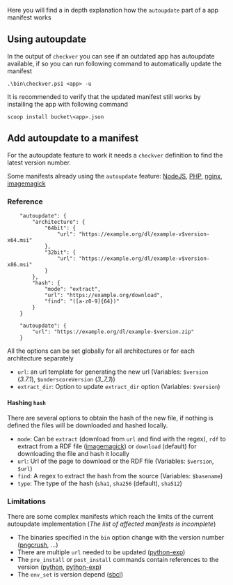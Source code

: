 Here you will find a in depth explanation how the `autoupdate` part of a app manifest works

## Using autoupdate
In the output of `checkver` you can see if an outdated app has autoupdate available, if so you can run following command to automatically update the manifest

    .\bin\checkver.ps1 <app> -u

It is recommended to verify that the updated manifest still works by installing the app with following command

    scoop install bucket\<app>.json


## Add autoupdate to a manifest
For the autoupdate feature to work it needs a `checkver` definition to find the latest version number.

Some manifests already using the `autoupdate` feature:
[NodeJS](https://github.com/lukesampson/scoop/blob/master/bucket/nodejs.json),
[PHP](https://github.com/lukesampson/scoop/blob/master/bucket/php.json),
[nginx](https://github.com/lukesampson/scoop/blob/master/bucket/nginx.json),
[imagemagick](https://github.com/lukesampson/scoop/blob/master/bucket/imagemagick.json)

### Reference

```
    "autoupdate": {
        "architecture": {
            "64bit": {
                "url": "https://example.org/dl/example-v$version-x64.msi"
            },
            "32bit": {
                "url": "https://example.org/dl/example-v$version-x86.msi"
            }
        },
        "hash": {
            "mode": "extract",
            "url": "https://example.org/download",
            "find": "([a-z0-9]{64})"
        }
    }
```
```
    "autoupdate": {
        "url": "https://example.org/dl/example-$version.zip"
    }
```

All the options can be set globally for all architectures or for each architecture separately 

 - `url`: an url template for generating the new url (Variables: `$version` (_3.7.1_), `$underscoreVersion` (_3_7_1_))
 - `extract_dir`: Option to update `extract_dir` option (Variables: `$version`)

#### Hashing `hash`
There are several options to obtain the hash of the new file, if nothing is defined the files will be downloaded and hashed locally.

 - `mode`: Can be `extract` (download from `url` and find with the regex), `rdf` to extract from a RDF file ([imagemagick](https://github.com/lukesampson/scoop/blob/master/bucket/imagemagick.json)) or `download` (default) for downloading the file and hash it locally
 - `url`: Url of the page to download or the RDF file (Variables: `$version`, `$url`)
 - `find`: A regex to extract the hash from the source (Variables: `$basename`)
 - `type`: The type of the hash (`sha1`, `sha256` (default), `sha512`)

### Limitations
There are some complex manifests which reach the limits of the current autoupdate implementation (_The list of affected manifests is incomplete_)

 - The binaries specified in the `bin` option change with the version number ([pngcrush](https://github.com/lukesampson/scoop/blob/master/bucket/pngcrush.json), …)
 - There are multiple `url` needed to be updated ([python-exp](https://github.com/lukesampson/scoop/blob/master/bucket/python-exp.json))
 - The `pre_install` or `post_install` commands contain references to the version ([python](https://github.com/lukesampson/scoop/blob/master/bucket/python.json), [python-exp](https://github.com/lukesampson/scoop/blob/master/bucket/python-exp.json))
 - The `env_set` is version depend ([sbcl](https://github.com/lukesampson/scoop/blob/master/bucket/sbcl.json))
